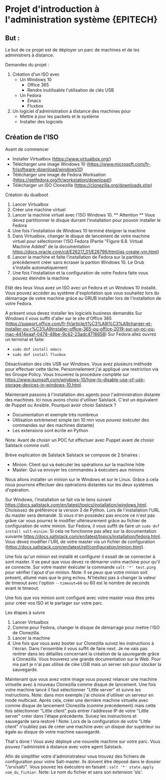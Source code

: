 # Projet d'introduction à l'administration système {EPITECH}

## But :
Le but de ce projet est de déployer un parc de machines et de les administrers à distance.

Demandes du projet :
1. Création d'un ISO avec 
   * Un Windows 10
     * Office 365
     * Rendre inutilisable l'utilisation de clés USB
   * Un Fedora
     * Emacs
     * Fluxbox
2. Un logiciel d'administration à distance des machines pour
   * Mettre à jour les packets et le système
   * Installer des logiciels
  
## Création de l'ISO

Avant de commencer
* Installer Virtualbox (https://www.virtualbox.org/)
* Télécharger une image Windows 10 (https://www.microsoft.com/fr-fr/software-download/windows10)
* Télécharger une image de Fedora Worksation (https://getfedora.org/fr/workstation/download/)
* Télécharger un ISO Clonezilla (https://clonezilla.org/downloads.php)

Création du dualboot
1. Lancer Virtualbox
2. Créer une machine virtuel
3. Lancer la machine virtuel avec l'ISO Windows 10. ** Attention ** Vous devez partitionner le disque durrant l'installation pour pouvoir installer le Fedora
4. Une fois l'installation de Windows 10 terminé éteigner la machine
5. Dans Virtualbox, changer le disque de lancement de votre machine virtuel pour sélectionner l'ISO Fedora (Partie "Figure 6.8. Virtual Machine Added" de la documentation https://docs.oracle.com/cd/E26217_01/E26796/html/qs-create-vm.html)
6. Lancer la machine et faite l'installation de Fedora sur la partition précèdement créer sans écraser la partion Windows 10. Le Grub s'installe automatiquement
7. Une fois l'installation et la configuration de votre Fedora faite vous pouvez éteindre la machine

Etât des lieux
Vous avez un ISO avec un Fedora et un Windows 10 installé. Vous pouvez accèder au système d'exploitation que vous souhaitez lors du démarrage de votre machine grâce au GRUB installer lors de l'installation de votre Fedora.

A prèsent vous devez installer les logiciels business demandés
Sur Windows il vous suffit d'aller sur le site d'Office 365 (https://support.office.com/fr-fr/article/t%C3%A9l%C3%A9charger-et-installer-ou-r%C3%A9installer-office-365-ou-office-2019-sur-un-pc-ou-mac-4414eaaf-0478-48be-9c42-23adc4716658)
Sur Fedora allez ouvrez un terminal et faite:
- `sudo dnf install emacs`
- `sudo dnf install fluxbox`

Désactivation des clés USB sur Windows. 
Vous avez plusieurs méthode pour effectuer cette tâche. Personnelement j'ai appliqué une restriction via les Groupe Policy. Vous trouverez la procédure compléte sur https://www.isumsoft.com/windows-10/how-to-disable-use-of-usb-storage-devices-in-windows-10.html.

Maintenant passons à l'installation des agents pour l'administration distante des machines.
Ici nous avons choisi d'utiliser Salstack. C'est un équivalent de Puppet ou Ansible.
Pourquoi avoir choisi Salstack ?
- Documentation et exemple très nombreux
- Utilisation extrèmenet simple (en 10 min vous pouvez éxécuter des commandes sur des machines distante)
- Les extensions sont écrite en Python

Note: Avant de choisir un POC fut effectuer avec Puppet avant de choisir Salstack comme outil.

Brève explication de Salstack
Salstack se compose de 2 binaires :
- Minion: Client qui va éxécuter les opérations sur la machine hôte
- Master: Qui va envoyer les commandes à éxécuters aux minions

Nous allons installer un minion sur le Windows et sur le Linux. Grâce à cela nous pourrons effectuer des opérations distantes sur les deux systèmes d'opération.

Sur Windows, l'installation se fait via le liens suivant https://docs.saltstack.com/en/latest/topics/installation/windows.html. Choisissez de préférence la version 3 de Python. Lors de l'installation l'URL du master sera demandé. Si vous n'en possèdez pas encore ce n'est pas grâve car vous pourrez le modifier ultérieurement grâce au fichier de configuration de votre minion.
Sur Fedora, il vous suffit de faire un `sudo dnf install salt-minion`. Si cela ne fonctionne pas allez sur la documentation suivante https://docs.saltstack.com/en/latest/topics/installation/fedora.html. Vous devez modifier l'URL de votre master via un fichier de configuration (https://docs.saltstack.com/en/latest/ref/configuration/minion.html).

Une fois qu'un minion est installé et configurer il essait de se connecter à sont master. Il se peut que vous devez re démarrer votre machine pour qu'il se connecte.
Sur votre master éxécuter la commande `salt '*' test.ping` pour vérifier l'ajout d'un minion. 
Note: Il se peux que votre minion soit présent, allumé mais que le ping echou. N'hésitez pas à changer la valeur de timeout avec l'option `--timeout=60` ou 60 est le nombre de seconds avant le timeout.


Une fois que vos minion sont configuré avec votre master vous êtes près pour créer vos ISO et le partager sur votre parc.

Les étapes à suivre
1. Lancer Virtualbox
2. Comme pour Fedora, changer le disque de démarrage pour mettre l'ISO de Clonezilla.
3. Lancer la machine
4. Une fois que vous avez booter sur Clonezilla suivez les instructions à l'écran. Dans l'ensemble il vous suffit de faire next.
Je ne vais pas rentrer dans les détailles concernant la création de la sauvegarde grâce à Clonezilla. Vous trouverez une grande documentation sur le Web. Pour ma part je n'ai pas utilisé de clée USB mais un server ssh pour stocker la sauvegarde.

Maintenant que vous avez votre image vous pouvez relancer une machine virtuelle avec à nouveau Clonezilla comme disque de lancement.
Une fois votre machine lancé il faut sélectionner "Little server" et suivre les instructions. 
Note: dans mon exemple j'ai choisie d'utiliser un serveur en mode multicast.
Après cela, créer une dernière machine virtuelle avec comme disque de lancement Clonezilla (comme précédement) mais cette fois sélectionner "Little client" puis entrer l'addresse IP de votre "Little server" créer dans l'étape précédente. Suivez les instructions et sauvegarde sera restoré !
Note: Lors de la configuration de votre "Little client" n'oubliez pas de créer une machine avec un disque dur supérieur ou égale au disque de votre machine sauvegardé.

That's done ! Vous avez déployé une nouvelle machine sur votre parc. Vous pouvez l'administré à distance avec votre agent Salstack.

Afin de simplifier votre d'administrateur vous trouvez des fichiers de configuration pour votre Salt-master. Ils doivent être déposé dans le dossier "/srv/salt/". Vous pouvez les éxécuters en faisant : `salt '*' state.apply nom_du_fichier`. 
Note: Le nom du fichier et sans son extension 'sls'.

